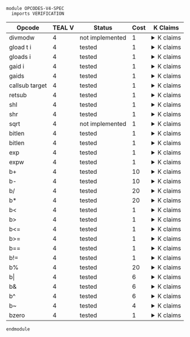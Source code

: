```k
module OPCODES-V4-SPEC
  imports VERIFICATION
```

<table>

<thead>
<tr><th> Opcode </th><th>TEAL V</th><th> Status </th><th> Cost </th><th> K Claims </th></tr>
</thead>

<tbody>

<!----------------------------------------------------------------------------->

<tr><td> divmodw </td><td> 4 </td><td> not implemented </td><td> 1 </td>
<td><details>
<summary>K claims</summary>

```k
//   claim <k> divmodw => . </k>
//         <stack> 3 : 3 : 9 : 6 : XS => 3 : 2 : 0 : 0 : XS </stack>
```
</details>
</td></tr>

<!----------------------------------------------------------------------------->

<tr><td> gload t i </td><td> 4 </td><td> tested </td><td> 1 </td>
<td><details>
<summary>K claims</summary>

```k
  claim <k> gload 0 3 => . </k>
        <stack> XS => 123 : XS </stack>
        <stacksize> S => S +Int 1 </stacksize>
        <currentTx> "2" </currentTx>
        <transactions>
          <transaction>
            <txID> "1" </txID>
            <groupID> "0" </groupID>
            <groupIdx> 0 </groupIdx>
            <typeEnum> @ appl </typeEnum>
            <txScratch> 3 |-> 123 </txScratch>
            ...
          </transaction>
          <transaction>
            <txID> "2" </txID>
            <groupID> "0" </groupID>
            <groupIdx> 1 </groupIdx>
            <typeEnum> @ appl </typeEnum>
            ...
          </transaction>
        </transactions>
        <groupSize> 2 </groupSize>
        <txnIndexMapGroup>
          <txnIndexMapGroupKey> "0" </txnIndexMapGroupKey>
          <txnIndexMapGroupValues> (0 |-> "1") (1 |-> "2") </txnIndexMapGroupValues>
        </txnIndexMapGroup>
    requires S <Int 1000
```
</details>
</td></tr>

<!----------------------------------------------------------------------------->

<tr><td> gloads i </td><td> 4 </td><td> tested </td><td> 1 </td>
<td><details>
<summary>K claims</summary>

```k
  claim <k> gloads 3 => . </k>
        <stack> 0 : XS => 123 : XS </stack>
        <stacksize> S </stacksize>
        <currentTx> "2" </currentTx>
        <transactions>
          <transaction>
            <txID> "1" </txID>
            <groupID> "0" </groupID>
            <groupIdx> 0 </groupIdx>
            <typeEnum> @ appl </typeEnum>
            <txScratch> 3 |-> 123 </txScratch>
            ...
          </transaction>
          <transaction>
            <txID> "2" </txID>
            <groupID> "0" </groupID>
            <groupIdx> 1 </groupIdx>
            <typeEnum> @ appl </typeEnum>
            ...
          </transaction>
        </transactions>
        <groupSize> 2 </groupSize>
        <txnIndexMapGroup>
          <txnIndexMapGroupKey> "0" </txnIndexMapGroupKey>
          <txnIndexMapGroupValues> (0 |-> "1") (1 |-> "2") </txnIndexMapGroupValues>
        </txnIndexMapGroup>
    requires S <Int 1000
```
</details>
</td></tr>

<!----------------------------------------------------------------------------->

<tr><td> gaid i </td><td> 4 </td><td> tested </td><td> 1 </td>
<td><details>
<summary>K claims</summary>

```k
  claim <k> gaid 0 => . </k>
        <stack> XS => 123 : XS </stack>
        <stacksize> S => S +Int 1 </stacksize>
        <currentTx> "2" </currentTx>
        <transactions>
          <transaction>
            <txID> "1" </txID>
            <groupID> "0" </groupID>
            <groupIdx> 0 </groupIdx>
            <typeEnum> @ appl </typeEnum>
            <txApplicationID> 123 </txApplicationID>
            <applicationID> 123 </applicationID>
            ...
          </transaction>
          <transaction>
            <txID> "2" </txID>
            <groupID> "0" </groupID>
            <groupIdx> 1 </groupIdx>
            <typeEnum> @ appl </typeEnum>
            ...
          </transaction>
        </transactions>
        <groupSize> 2 </groupSize>
        <txnIndexMap>
          <txnIndexMapGroup>
            <txnIndexMapGroupKey> "0" </txnIndexMapGroupKey>
            <txnIndexMapGroupValues> (0 |-> "1") (1 |-> "2") </txnIndexMapGroupValues>
          </txnIndexMapGroup>
        </txnIndexMap>
    requires S <Int 1000
```
</details>
</td></tr>

<!----------------------------------------------------------------------------->

<tr><td> gaids </td><td> 4 </td><td> tested </td><td> 1 </td>
<td><details>
<summary>K claims</summary>

```k
  claim <k> gaids => . </k>
        <stack> 0 : XS => 123 : XS </stack>
        <stacksize> S </stacksize>
        <currentTx> "2" </currentTx>
        <transactions>
          <transaction>
            <txID> "1" </txID>
            <groupID> "0" </groupID>
            <groupIdx> 0 </groupIdx>
            <typeEnum> @ appl </typeEnum>
            <txApplicationID> 123 </txApplicationID>
            <applicationID> 123 </applicationID>
            ...
          </transaction>
          <transaction>
            <txID> "2" </txID>
            <groupID> "0" </groupID>
            <groupIdx> 1 </groupIdx>
            <typeEnum> @ appl </typeEnum>
            ...
          </transaction>
        </transactions>
        <groupSize> 2 </groupSize>
        <txnIndexMap>
          <txnIndexMapGroup>
            <txnIndexMapGroupKey> "0" </txnIndexMapGroupKey>
            <txnIndexMapGroupValues> (0 |-> "1") (1 |-> "2") </txnIndexMapGroupValues>
          </txnIndexMapGroup>
        </txnIndexMap>
    requires S <Int 1000
```
</details>
</td></tr>

<!----------------------------------------------------------------------------->

<tr><td> callsub target </td><td> 4 </td><td> tested </td><td> 1 </td>
<td><details>
<summary>K claims</summary>

```k
  claim <k> callsub LABEL => . </k>
        <callStack> (.List => ListItem(CURRENT_PC +Int 1)) CS </callStack>
        <pc> CURRENT_PC:Int => JUMP_PC </pc>
        <labels> .Map[LABEL <- JUMP_PC] </labels>
        <jumped> _ => true </jumped>
    requires size(CS) <Int MAX_CALLSTACK_DEPTH
```
</details>
</td></tr>

<!----------------------------------------------------------------------------->

<tr><td> retsub </td><td> 4 </td><td> tested </td><td> 1 </td>
<td><details>
<summary>K claims</summary>

```k
  claim <k> retsub => . </k>
        <callStack> (ListItem(RET_PC) => .List) _ </callStack>
        <pc> _ => RET_PC </pc>
        <jumped> _ => true </jumped>
```
</details>
</td></tr>

<!----------------------------------------------------------------------------->

<tr><td> shl </td><td> 4 </td><td> tested </td><td> 1 </td>
<td><details>
<summary>K claims</summary>

```k
  claim <k> shl => . </k>
        <stack> 5 : 1 : XS => 32 : XS </stack>
        <stacksize> S => S -Int 1 </stacksize>

  claim <k> shl => . </k>
        <stack> 1 : (2 ^Int 63) : XS => 0 : XS </stack>
        <stacksize> S => S -Int 1 </stacksize>
```
</details>
</td></tr>

<!----------------------------------------------------------------------------->

<tr><td> shr </td><td> 4 </td><td> tested </td><td> 1 </td>
<td><details>
<summary>K claims</summary>

```k
  claim <k> shr => . </k>
        <stack> 5 : 64 : XS => 2 : XS </stack>
        <stacksize> S => S -Int 1 </stacksize>

  claim <k> shr => . </k>
        <stack> 3 : 2 : XS => 0 : XS </stack>
        <stacksize> S => S -Int 1 </stacksize>
```
</details>
</td></tr>

<!----------------------------------------------------------------------------->

<tr><td> sqrt </td><td> 4 </td><td> not implemented </td><td> 1 </td>
<td><details>
<summary>K claims</summary>

```k
//   claim <k> sqrt => . </k>
//         <stack> 15 : XS => 3 : XS </stack>
```
</details>
</td></tr>

<!----------------------------------------------------------------------------->

<tr><td> bitlen </td><td> 4 </td><td> tested </td><td> 1 </td>
<td><details>
<summary>K claims</summary>

```k
  claim <k> bitlen => . </k>
        <stack> 8 : XS => 4 : XS </stack>
```
</details>
</td></tr>

<!----------------------------------------------------------------------------->

<tr><td> bitlen </td><td> 4 </td><td> tested </td><td> 1 </td>
<td><details>
<summary>K claims</summary>

```k
  claim <k> bitlen => . </k>
        <stack> 8 : XS => 4 : XS </stack>

  claim <k> bitlen => . </k>
        <stack> 10 : XS => 4 : XS </stack>

  claim <k> bitlen => . </k>
        <stack> b"\x10" : XS => 5 : XS </stack>
```
</details>
</td></tr>

<!----------------------------------------------------------------------------->

<tr><td> exp </td><td> 4 </td><td> tested </td><td> 1 </td>
<td><details>
<summary>K claims</summary>

```k
  claim <k> exp => . </k>
        <stack> 5 : 3 : XS => 243 : XS </stack>
        <stacksize> S => S -Int 1 </stacksize>

  claim <k> exp => panic(INVALID_ARGUMENT) </k>
        <stack> 0 : 0 : _ </stack>

  claim <k> exp => panic(INT_OVERFLOW) </k>
        <stack> 100 : 2 : _ </stack>
```
</details>
</td></tr>

<!----------------------------------------------------------------------------->

<tr><td> expw </td><td> 4 </td><td> tested </td><td> 1 </td>
<td><details>
<summary>K claims</summary>

```k
  claim <k> expw => . </k>
        <stack> 5 : 3 : XS => 243 : 0 : XS </stack>

  claim <k> expw => . </k>
        <stack> 64 : 2 : XS => 0 : 1 : XS </stack>

  claim <k> expw => panic(INVALID_ARGUMENT) </k>
        <stack> 0 : 0 : _ </stack>

  claim <k> expw => panic(INT_OVERFLOW) </k>
        <stack> 150 : 2 : _ </stack>
```
</details>
</td></tr>

<!----------------------------------------------------------------------------->

<tr><td> b+ </td><td> 4 </td><td> tested </td><td> 10 </td>
<td><details>
<summary>K claims</summary>

```k
  claim <k> b+ => . </k>
        <stack> b"\x03" : b"\x04" : XS => b"\x07" : XS </stack>
        <stacksize> S => S -Int 1 </stacksize>

  // Are byte operations supposed to be able to overflow?
  claim <k> b+ => . </k>
        <stack> b"\x01\x00\x00\x00\x00\x00\x00\x00\x00" : b"\x04" : XS
            =>  b"\x01\x00\x00\x00\x00\x00\x00\x00\x04": XS
        </stack>
        <stacksize> S => S -Int 1 </stacksize>

  claim <k> b+ => panic(ILL_TYPED_STACK) </k>
        <stack> b"1" : 123 : _ </stack>
```
</details>
</td></tr>

<!----------------------------------------------------------------------------->

<tr><td> b- </td><td> 4 </td><td> tested </td><td> 10 </td>
<td><details>
<summary>K claims</summary>

```k
  claim <k> b- => . </k>
        <stack> b"\x03" : b"\x04" : XS => b"\x01" : XS </stack>
        <stacksize> S => S -Int 1 </stacksize>

  claim <k> b- => panic(INT_UNDERFLOW) </k>
        <stack> b"\x07" : b"\x04" : _ </stack>

  claim <k> b- => panic(ILL_TYPED_STACK) </k>
        <stack> b"1" : 123 : _ </stack>
```
</details>
</td></tr>

<!----------------------------------------------------------------------------->

<tr><td> b/ </td><td> 4 </td><td> tested </td><td> 20 </td>
<td><details>
<summary>K claims</summary>

```k
  claim <k> b/ => . </k>
        <stack> b"\x02" : b"\x08" : XS => b"\x04" : XS </stack>
        <stacksize> S => S -Int 1 </stacksize>

  claim <k> b/ => panic(DIV_BY_ZERO) </k>
        <stack> b"\x00" : b"\x04" : _ </stack>

  claim <k> b/ => panic(ILL_TYPED_STACK) </k>
        <stack> b"1" : 123 : _ </stack>
```
</details>
</td></tr>

<!----------------------------------------------------------------------------->

<tr><td> b* </td><td> 4 </td><td> tested </td><td> 20 </td>
<td><details>
<summary>K claims</summary>

```k
  claim <k> b* => . </k>
        <stack> b"\x03" : b"\x04" : XS => b"\x0c" : XS </stack>
        <stacksize> S => S -Int 1 </stacksize>

  // Are byte operations supposed to be able to overflow?
  claim <k> b* => . </k>
        <stack> b"\x02\x00\x00\x00\x00\x00" : b"\x02\x00\x00\x00" : XS
            =>  b"\x04\x00\x00\x00\x00\x00\x00\x00\x00": XS
        </stack>
        <stacksize> S => S -Int 1 </stacksize>

  claim <k> b* => panic(ILL_TYPED_STACK) </k>
        <stack> b"1" : 123 : _ </stack>
```
</details>
</td></tr>

<!----------------------------------------------------------------------------->

<tr><td> b< </td><td> 4 </td><td> tested </td><td> 1 </td>
<td><details>
<summary>K claims</summary>

```k
  claim <k> b< => . </k>
        <stack> b"\x10\x00" : b"\x01\x00" : XS => 1 : XS </stack>
        <stacksize> S => S -Int 1 </stacksize>

  claim <k> b< => . </k>
        <stack> b"\x10\x00" : b"\x10\x01" : XS => 0 : XS </stack>
        <stacksize> S => S -Int 1 </stacksize>

  claim <k> b< => . </k>
        <stack> b"\x10\x01" : b"\x10\x01" : XS => 0 : XS </stack>
        <stacksize> S => S -Int 1 </stacksize>

  claim <k> b< => panic(ILL_TYPED_STACK) </k>
        <stack> b"1" : 123 : _ </stack>
```
</details>
</td></tr>

<!----------------------------------------------------------------------------->

<tr><td> b> </td><td> 4 </td><td> tested </td><td> 1 </td>
<td><details>
<summary>K claims</summary>

```k
  claim <k> b> => . </k>
        <stack> b"\x10\x00" : b"\x01\x00" : XS => 0 : XS </stack>
        <stacksize> S => S -Int 1 </stacksize>

  claim <k> b> => . </k>
        <stack> b"\x10\x00" : b"\x10\x01" : XS => 1 : XS </stack>
        <stacksize> S => S -Int 1 </stacksize>

  claim <k> b> => . </k>
        <stack> b"\x10\x01" : b"\x10\x01" : XS => 0 : XS </stack>
        <stacksize> S => S -Int 1 </stacksize>

  claim <k> b> => panic(ILL_TYPED_STACK) </k>
        <stack> b"1" : 123 : _ </stack>
```
</details>
</td></tr>

<!----------------------------------------------------------------------------->

<tr><td> b<= </td><td> 4 </td><td> tested </td><td> 1 </td>
<td><details>
<summary>K claims</summary>

```k
  claim <k> b<= => . </k>
        <stack> b"\x10\x00" : b"\x01\x00" : XS => 1 : XS </stack>
        <stacksize> S => S -Int 1 </stacksize>

  claim <k> b<= => . </k>
        <stack> b"\x10\x00" : b"\x10\x01" : XS => 0 : XS </stack>
        <stacksize> S => S -Int 1 </stacksize>

  claim <k> b<= => . </k>
        <stack> b"\x10\x01" : b"\x10\x01" : XS => 1 : XS </stack>
        <stacksize> S => S -Int 1 </stacksize>

  claim <k> b<= => panic(ILL_TYPED_STACK) </k>
        <stack> b"1" : 123 : _ </stack>
```
</details>
</td></tr>

<!----------------------------------------------------------------------------->

<tr><td> b>= </td><td> 4 </td><td> tested </td><td> 1 </td>
<td><details>
<summary>K claims</summary>

```k
  claim <k> b>= => . </k>
        <stack> b"\x10\x00" : b"\x01\x00" : XS => 0 : XS </stack>
        <stacksize> S => S -Int 1 </stacksize>

  claim <k> b>= => . </k>
        <stack> b"\x10\x00" : b"\x10\x01" : XS => 1 : XS </stack>
        <stacksize> S => S -Int 1 </stacksize>

  claim <k> b>= => . </k>
        <stack> b"\x10\x01" : b"\x10\x01" : XS => 1 : XS </stack>
        <stacksize> S => S -Int 1 </stacksize>

  claim <k> b>= => panic(ILL_TYPED_STACK) </k>
        <stack> b"1" : 123 : _ </stack>
```
</details>
</td></tr>

<!----------------------------------------------------------------------------->

<tr><td> b== </td><td> 4 </td><td> tested </td><td> 1 </td>
<td><details>
<summary>K claims</summary>

```k
  claim <k> b== => . </k>
        <stack> b"abcd" : b"abcd" : XS => 1 : XS </stack>
        <stacksize> S => S -Int 1 </stacksize>

  claim <k> b== => . </k>
        <stack> b"abcd" : b"abcde" : XS => 0 : XS </stack>
        <stacksize> S => S -Int 1 </stacksize>

  claim <k> b== => panic(ILL_TYPED_STACK) </k>
        <stack> b"1" : 123 : _ </stack>
```
</details>
</td></tr>

<!----------------------------------------------------------------------------->

<tr><td> b!= </td><td> 4 </td><td> tested </td><td> 1 </td>
<td><details>
<summary>K claims</summary>

```k
  claim <k> b!= => . </k>
        <stack> b"abcd" : b"abcd" : XS => 0 : XS </stack>
        <stacksize> S => S -Int 1 </stacksize>

  claim <k> b!= => . </k>
        <stack> b"abcd" : b"abcde" : XS => 1 : XS </stack>
        <stacksize> S => S -Int 1 </stacksize>

  claim <k> b!= => panic(ILL_TYPED_STACK) </k>
        <stack> b"1" : 123 : _ </stack>
```
</details>
</td></tr>

<!----------------------------------------------------------------------------->

<tr><td> b% </td><td> 4 </td><td> tested </td><td> 20 </td>
<td><details>
<summary>K claims</summary>

```k
  claim <k> b% => . </k>
        <stack> b"\x02" : b"\x09" : XS => b"\x01" : XS </stack>
        <stacksize> S => S -Int 1 </stacksize>

  claim <k> b% => panic(DIV_BY_ZERO) </k>
        <stack> b"\x00" : b"\x09" : _ </stack>

  claim <k> b% => panic(ILL_TYPED_STACK) </k>
        <stack> b"1" : 123 : _ </stack>
```
</details>
</td></tr>

<!----------------------------------------------------------------------------->

<tr><td> b| </td><td> 4 </td><td> tested </td><td> 6 </td>
<td><details>
<summary>K claims</summary>

```k
  claim <k> b| => . </k>
        <stack> b"\x01\x01" : b"\x12" : XS => b"\x01\x13" : XS </stack>
        <stacksize> S => S -Int 1 </stacksize>

  claim <k> b| => panic(ILL_TYPED_STACK) </k>
        <stack> b"1" : 123 : _ </stack>
```
</details>
</td></tr>

<!----------------------------------------------------------------------------->

<tr><td> b& </td><td> 4 </td><td> tested </td><td> 6 </td>
<td><details>
<summary>K claims</summary>

```k
  claim <k> b& => . </k>
        <stack> b"\x01\x01" : b"\x13" : XS => b"\x00\x01" : XS </stack>
        <stacksize> S => S -Int 1 </stacksize>

  claim <k> b& => panic(ILL_TYPED_STACK) </k>
        <stack> b"1" : 123 : _ </stack>
```
</details>
</td></tr>

<!----------------------------------------------------------------------------->

<tr><td> b^ </td><td> 4 </td><td> tested </td><td> 6 </td>
<td><details>
<summary>K claims</summary>

```k
  claim <k> b^ => . </k>
        <stack> b"\x01\x01" : b"\x10\x01" : XS => b"\x11\x00" : XS </stack>
        <stacksize> S => S -Int 1 </stacksize>

  claim <k> b^ => panic(ILL_TYPED_STACK) </k>
        <stack> b"1" : 123 : _ </stack>
```
</details>
</td></tr>

<!----------------------------------------------------------------------------->

<tr><td> b~ </td><td> 4 </td><td> tested </td><td> 4 </td>
<td><details>
<summary>K claims</summary>

```k
  claim <k> b~ => . </k>
        <stack> b"\x01\x01" : XS => b"\xfe\xfe" : XS </stack>

  claim <k> b~ => panic(ILL_TYPED_STACK) </k>
        <stack> 123 : _ </stack>
```
</details>
</td></tr>

<!----------------------------------------------------------------------------->

<tr><td> bzero </td><td> 4 </td><td> tested </td><td> 1 </td>
<td><details>
<summary>K claims</summary>

```k
  claim <k> bzero => . </k>
        <stack> 7 : XS => b"\x00\x00\x00\x00\x00\x00\x00" : XS </stack>
```
</details>
</td></tr>

<!----------------------------------------------------------------------------->

</tbody>
</table>

```k
endmodule
```
